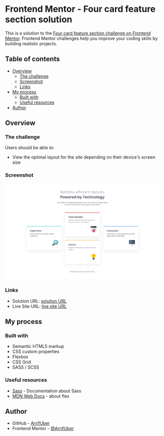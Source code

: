 # Frontend Mentor - Four card feature section solution

This is a solution to the [Four card feature section challenge on Frontend Mentor](https://www.frontendmentor.io/challenges/four-card-feature-section-weK1eFYK). Frontend Mentor challenges help you improve your coding skills by building realistic projects.

## Table of contents

- [Overview](#overview)
  - [The challenge](#the-challenge)
  - [Screenshot](#screenshot)
  - [Links](#links)
- [My process](#my-process)
  - [Built with](#built-with)
  - [Useful resources](#useful-resources)
- [Author](#author)

## Overview

### The challenge

Users should be able to:

- View the optimal layout for the site depending on their device's screen size

### Screenshot

![](images/screenshot.png)

### Links

- Solution URL: [solution URL](https://your-solution-url.com)
- Live Site URL: [live site URL](https://arrifuber.github.io/four-card-feature-section/)

## My process

### Built with

- Semantic HTML5 markup
- CSS custom properties
- Flexbox
- CSS Grid
- SASS / SCSS

### Useful resources

- [Sass](https://sass-lang.com/) - Documentation about Sass
- [MDN Web Docs](https://developer.mozilla.org/en-US/docs/Web/CSS/flex) - about flex

## Author

- GitHub - [ArrifUber](https://github.com/ArrifUber)
- Frontend Mentor - [@ArrifUber](https://www.frontendmentor.io/profile/ArrifUber)
